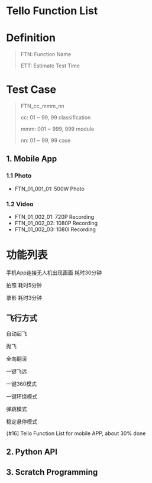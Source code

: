 # Tello Function List

# Definition

> FTN: Function Name
>
> ETT: Estimate Test Time


# Test Case

> FTN_cc_mmm_nn
>
> cc: 01 ~ 99, 99 classification
> 
> mmm: 001 ~ 999, 999 module
> 
> nn: 01 ~ 99, 99 case

## 1. Mobile App

### 1.1 Photo

- FTN_01_001_01: 500W Photo

### 1.2 Video

- FTN_01_002_01: 720P Recording
- FTN_01_002_02: 1080P Recording
- FTN_01_002_03: 1080I Recording

# 功能列表

手机App连接无人机出现画面   耗时30分钟

拍照  耗时5分钟

录影  耗时3分钟


## 飞行方式

自动起飞

抛飞

全向翻滚

一键飞远

一键360模式

一键环绕模式

弹跳模式

稳定悬停模式


{#16] Tello Function List for mobile APP, about 30% done


## 2. Python API


## 3. Scratch Programming